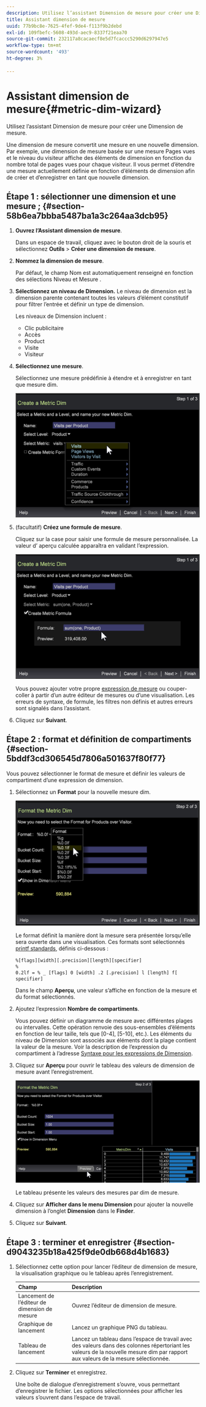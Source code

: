 ```yaml
---
description: Utilisez l’assistant Dimension de mesure pour créer une Dimension de mesure.
title: Assistant dimension de mesure
uuid: 77b9bc8e-7625-4fef-9de4-f113f9b2debd
exl-id: 109fbefc-5608-493d-aec9-8337f21eaa70
source-git-commit: 232117a8cacaecf8e5d7fcaccc5290d6297947e5
workflow-type: tm+mt
source-wordcount: '493'
ht-degree: 3%

---
```


# Assistant dimension de mesure{#metric-dim-wizard}

Utilisez l’assistant Dimension de mesure pour créer une Dimension de mesure.

Une dimension de mesure convertit une mesure en une nouvelle dimension. Par exemple, une dimension de mesure basée sur une mesure Pages vues et le niveau du visiteur affiche des éléments de dimension en fonction du nombre total de pages vues pour chaque visiteur. Il vous permet d’étendre une mesure actuellement définie en fonction d’éléments de dimension afin de créer et d’enregistrer en tant que nouvelle dimension.

## Étape 1 : sélectionner une dimension et une mesure ; {#section-58b6ea7bbba5487ba1a3c264aa3dcb95}

1. **Ouvrez l’Assistant dimension de mesure**.

   Dans un espace de travail, cliquez avec le bouton droit de la souris et sélectionnez **Outils** > **Créer une dimension de mesure**.

1. **Nommez la dimension de mesure**.

   Par défaut, le champ Nom est automatiquement renseigné en fonction des sélections Niveau et Mesure .

1. **Sélectionnez un niveau de Dimension.** Le niveau de dimension est la dimension parente contenant toutes les valeurs d’élément constitutif pour filtrer l’entrée et définir un type de dimension.

   Les niveaux de Dimension incluent :

   * Clic publicitaire
   * Accès
   * Product
   * Visite
   * Visiteur

1. **Sélectionnez une mesure**.

   Sélectionnez une mesure prédéfinie à étendre et à enregistrer en tant que mesure dim.

   ![](assets/6_4_workstation_metricdim_metric.png)

1. (facultatif) **Créez une formule de mesure**.

   Cliquez sur la case pour saisir une formule de mesure personnalisée. La valeur d’ aperçu calculée apparaîtra en validant l’expression.

   ![](assets/6_4_workstation_metricdim_create_metric.png)

   Vous pouvez ajouter votre propre [expression de mesure](https://experienceleague.adobe.com/docs/data-workbench/using/client/qry-lang-syntx/c-syntx-mtrc-exp.html) ou couper-coller à partir d’un autre éditeur de mesures ou d’une visualisation. Les erreurs de syntaxe, de formule, les filtres non définis et autres erreurs sont signalés dans l’assistant.

1. Cliquez sur **Suivant**.

## Étape 2 : format et définition de compartiments {#section-5bddf3cd306545d7806a501637f80f77}

Vous pouvez sélectionner le format de mesure et définir les valeurs de compartiment d’une expression de dimension.

1. Sélectionnez un **Format** pour la nouvelle mesure dim.

   ![](assets/6_4_workstation_metricdim_format_metric.png)

   Le format définit la manière dont la mesure sera présentée lorsqu’elle sera ouverte dans une visualisation. Ces formats sont sélectionnés [printf standards](http://www.cplusplus.com/reference/cstdio/printf/), définis ci-dessous :

   ```
   %[flags][width][.precision][length][specifier]
   %
   0.2lf = % _ [flags] 0 [width] .2 [.precision] l [length] f[ specifier]
   ```

   Dans le champ **Aperçu**, une valeur s’affiche en fonction de la mesure et du format sélectionnés.

1. Ajoutez l’expression **Nombre de compartiments**.

   Vous pouvez définir un diagramme de mesure avec différentes plages ou intervalles. Cette opération renvoie des sous-ensembles d’éléments en fonction de leur taille, tels que [0-4], [5-10], etc.). Les éléments du niveau de Dimension sont associés aux éléments dont la plage contient la valeur de la mesure. Voir la description de l’expression du compartiment à l’adresse [Syntaxe pour les expressions de Dimension](https://experienceleague.adobe.com/docs/data-workbench/using/client/qry-lang-syntx/c-syntx-dim-exp.html).

1. Cliquez sur **Aperçu** pour ouvrir le tableau des valeurs de dimension de mesure avant l’enregistrement.

   ![](assets/6_4_workstation_metricdim_preview.png)

   Le tableau présente les valeurs des mesures par dim de mesure.

1. Cliquez sur **Afficher dans le menu Dimension** pour ajouter la nouvelle dimension à l’onglet **Dimension** dans le **Finder**.
1. Cliquez sur **Suivant**.

## Étape 3 : terminer et enregistrer {#section-d9043235b18a425f9de0db668d4b1683}

1. Sélectionnez cette option pour lancer l’éditeur de dimension de mesure, la visualisation graphique ou le tableau après l’enregistrement.

   | Champ | Description |
   |---|---|
   | Lancement de l’éditeur de dimension de mesure | Ouvrez l’éditeur de dimension de mesure. |
   | Graphique de lancement | Lancez un graphique PNG du tableau. |
   | Tableau de lancement | Lancez un tableau dans l’espace de travail avec des valeurs dans des colonnes répertoriant les valeurs de la nouvelle mesure dim par rapport aux valeurs de la mesure sélectionnée. |

1. Cliquez sur **Terminer** et enregistrez.

   Une boîte de dialogue d’enregistrement s’ouvre, vous permettant d’enregistrer le fichier. Les options sélectionnées pour afficher les valeurs s’ouvrent dans l’espace de travail.
